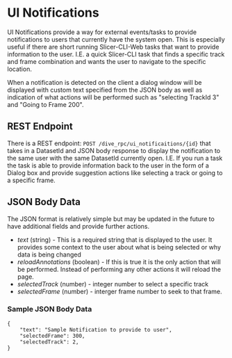 # UI Notifications

UI Notifications provide a way for external events/tasks to provide notifications to users that currently have the system open.  This is especially useful if there are short running Slicer-CLI-Web tasks that want to provide information to the user.  I.E. a quick Slicer-CLI task that finds a specific track and frame combination and wants the user to navigate to the specific location.

When a notification is detected on the client a dialog window will be displayed with custom text specified from the JSON body as well as indication of what actions will be performed such as "selecting TrackId 3" and "Going to Frame 200".

## REST Endpoint

There is a REST endpoint: `POST /dive_rpc/ui_notificaitions/{id}` that takes in a DatasetId and JSON body response to display the notification to the same user with the same DatasetId currently open.  I.E. If you run a task the task is able to provide information back to the user in the form of a Dialog box and provide suggestion actions like selecting a track or going to a specific frame.



## JSON Body Data
The JSON format is relatively simple but may be updated in the future to have additional fields and provide further actions.
* *text* (string) - This is a required string that is displayed to the user.  It provides some context to the user about what is being selected or why data is being changed
* *reloadAnnotations* (boolean) <Optional> - If this is true it is the only action that will be performed.  Instead of performing any other actions it will reload the page.
* *selectedTrack* (number) <Optional> - integer number to select a specific track
* *selectedFrame* (number) <Optional> - interger frame number to seek to that frame.

### Sample JSON Body Data 
```
{
    "text": "Sample Notification to provide to user",
    "selectedFrame": 300,
    "selectedTrack": 2,
}
```


